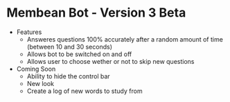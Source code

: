 # Membean Bot - Version 3 Beta
- Features
    - Answeres questions 100% accurately after a random amount of time (between 10 and 30 seconds)
    - Allows bot to be switched on and off
    - Allows user to choose wether or not to skip new questions
- Coming Soon
  - Ability to hide the control bar
  - New look
  - Create a log of new words to study from
